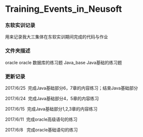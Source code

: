 # Training_Events_in_Neusoft
### 东软实训记录
用来记录我大三集体在东软实训期间完成的代码与作业

### 文件夹描述
oracle oracle 数据库的练习题
Java_base Java基础的练习题

### 更新记录
2017/6/25   完成Java基础部分6，7章的内容练习；结束Java基础部分

2017/6/24   完成Java基础部分4，5章的内容练习

2017/6/15   完成Java基础部分1,2,3章的内容练习

2017/6/11  完成oracle高级语句的练习  

2017/6/8   完成oracle基础语句的练习
